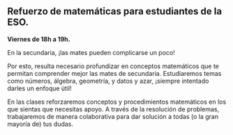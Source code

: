 ## Refuerzo de matemáticas para estudiantes de la ESO.


**Viernes de 18h a 19h.**

En la secundaria, ¡las mates pueden complicarse un poco! 

Por esto, resulta necesario profundizar en conceptos matemáticos que te permitan comprender mejor las mates de secundaria. Estudiaremos temas como números, álgebra, geometría, y datos y azar, ¡siempre intentado darles un enfoque útil! 

En las clases reforzaremos conceptos y procedimientos matemáticos en los que sientas que necesitas apoyo. A través de la resolución de problemas, trabajaremos de manera colaborativa para dar solución a todas (o la gran mayoría de) tus dudas.